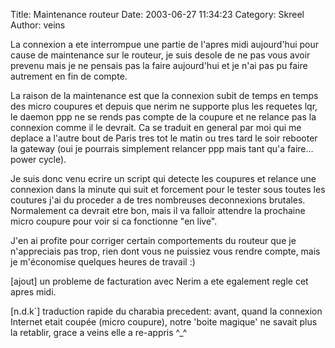 Title: Maintenance routeur
Date: 2003-06-27 11:34:23
Category: Skreel
Author: veins

La connexion a ete interrompue une partie de l'apres midi aujourd'hui pour cause de maintenance sur le routeur, je suis desole de ne pas vous avoir prevenu mais je ne pensais pas la faire aujourd'hui et je n'ai pas pu faire autrement en fin de compte.

La raison de la maintenance est que la connexion subit de temps en temps des micro coupures et depuis que nerim ne supporte plus les requetes lqr, le daemon ppp ne se rends pas compte de la coupure et ne relance pas la connexion comme il le devrait. Ca se traduit en general par moi qui me deplace a l'autre bout de Paris tres tot le matin ou tres tard le soir rebooter la gateway (oui je pourrais simplement relancer ppp mais tant qu'a faire... power cycle).

Je suis donc venu ecrire un script qui detecte les coupures et relance une connexion dans la minute qui suit et forcement pour le tester sous toutes les coutures j'ai du proceder a de tres nombreuses deconnexions brutales. Normalement ca devrait etre bon, mais il va falloir attendre la prochaine micro coupure pour voir si ca fonctionne "en live".

J'en ai profite pour corriger certain comportements du routeur que je n'appreciais pas trop, rien dont vous ne puissiez vous rendre compte, mais je m'économise quelques heures de travail :)

[ajout]
un probleme de facturation avec Nerim a ete egalement regle cet apres midi.

[n.d.k`]
traduction rapide du charabia precedent: avant, quand la connexion Internet etait coupée (micro coupure), notre 'boite magique' ne savait plus la retablir, grace a veins elle a re-appris ^_^